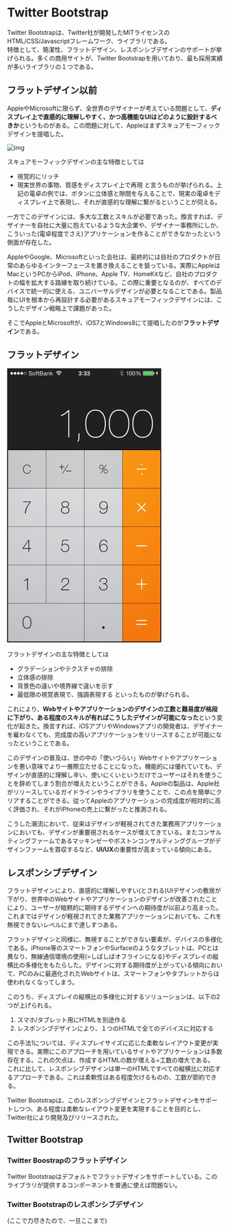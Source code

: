 # Twitter Bootstrap
Twitter Bootstrapは、Twitter社が開発したMITライセンスのHTML/CSS/Javascriptフレームワーク、ライブラリである。  
特徴として、簡潔性、フラットデザイン、レスポンシブデザインのサポートが挙げられる。多くの商用サイトが、Twitter Bootstrapを用いており、最も採用実績が多いライブラリの１つである。

## フラットデザイン以前
AppleやMicrosoftに限らず、全世界のデザイナーが考えている問題として、**ディスプレイ上で直感的に理解しやすく、かつ高機能なUIはどのように設計するべきか**というものがある。この問題に対して、Appleはまずスキュアモーフィックデザインを提唱した。

<img src="/akihiro-iwata/tutorial/raw/master/y-TwitterBootstrap/skeuos.png" alt="img" style="max-width:50%;">

スキュアモーフィックデザインの主な特徴としては
- 視覚的にリッチ
- 現実世界の事物、質感をディスプレイ上で再現
と言うものが挙げられる。上記の電卓の例では、ボタンに立体感と隙間を与えることで、現実の電卓をディスプレイ上で表現し、それが直感的な理解に繋がるということが伺える。  

一方でこのデザインには、多大な工数とスキルが必要であった。換言すれば、デザイナーを自社に大量に抱えているような大企業や、デザイナー事務所にしか、こういった(電卓程度でさえ)アプリケーションを作ることができなかったという側面が存在した。  

AppleやGoogle、Microsoftといった会社は、最終的には自社のプロダクトが日常のあらゆるインターフェースを置き換えることを狙っている。実際にAppleはMacというPCからiPod、iPhone、Apple TV、HomeKitなど、自社のプロダクトの幅を拡大する路線を取り続けている。この際に重要となるのが、すべてのデバイスで統一的に使える、ユニバーサルデザインが必要となることである。製品毎にUIを根本から再設計する必要があるスキュアモーフィックデザインには、こうしたデザイン戦略上で課題があった。  

そこでAppleとMicrosoftが、iOS7とWindows8にて提唱したのが**フラットデザイン**である。  

## フラットデザイン

![img](flat.png)

フラットデザインの主な特徴としては
- グラデーションやテクスチャの排除
- 立体感の排除
- 背景色の違いや境界線で違いを示す
- 最低限の視覚表現で、強調表現する
といったものが挙げられる。

これにより、**Webサイトやアプリケーションのデザインの工数と難易度が格段に下がり、ある程度のスキルが有ればこうしたデザインが可能になった**という変化が起きた。換言すれば、iOSアプリやWindowsアプリの開発者は、デザイナーを雇わなくても、完成度の高いアプリケーションをリリースすることが可能になったということである。  

このデザインの普及は、世の中の「使いづらい」Webサイトやアプリケーションを悪い意味でより一層際立たせることになった。機能的には優れていても、デザインが直感的に理解し辛い、使いにくいというだけでユーザーはそれを使うことを辞めてしまう割合が増えたということができる。Appleの製品は、Apple社がリリースしているガイドラインやライブラリを使うことで、この点を簡単にクリアすることができる。従ってAppleのアプリケーションの完成度が相対的に高く評価され、それがiPhoneの売上に繋がったと推測される。

こうした潮流において、従来はデザインが軽視されてきた業務用アプリケーションにおいても、デザインが重要視されるケースが増えてきている。またコンサルティングファームであるマッキンゼーやボストンコンサルティンググループがデザインファームを買収するなど、**UI/UX**の重要性が高まっている傾向にある。  

## レスポンシブデザイン
フラットデザインにより、直感的に理解しやすい(とされる)UIデザインの敷居が下がり、世界中のWebサイトやアプリケーションのデザインが改善されたことにより、ユーザーが暗黙的に期待するデザインへの期待度が以前より高まった。これまではデザインが軽視されてきた業務アプリケーションにおいても、これを無視できないレベルにまで達しすつある。  

フラットデザインと同様に、無視することができない要素が、デバイスの多様化である。iPhone等のスマートフォンやSurfaceのようなタブレットは、PCとは異なり、無線通信環境の使用(=しばしばオフラインになる)やディスプレイの縦横比の多様化をもたらした。デザインに対する期待度が上がっている傾向において、PCのみに最適化されたWebサイトは、スマートフォンやタブレットからは使われなくなってしまう。  

このうち、ディスプレイの縦横比の多様化に対するソリューションは、以下の2つが上げられる。

1.  スマホ/タブレット用にHTMLを別途作る
2.  レスポンシブデザインにより、１つのHTMLで全てのデバイスに対応する

この手法1については、ディスプレイサイズに応じた柔軟なレイアウト変更が実現できる。実際にこのアプローチを用いているサイトやアプリケーションは多数存在する。これの欠点は、作成するHTMLの数が増える=工数の増大である。  
これに比して、レスポンシブデザインは単一のHTMLですべての縦横比に対応するアプローチである。これは柔軟性はある程度欠けるものの、工数が節約できる。  

Twitter Bootstrapは、このレスポンシブデザインとフラットデザインをサポートしつつ、ある程度は柔軟なレイアウト変更を実現することを目的とし、Twitter社により開発及びリリースされた。

## Twitter Bootstrap
### Twitter Boostrapのフラットデザイン
Twitter Bootstrapはデフォルトでフラットデザインをサポートしている。このライブラリが提供するコンポーネントを普通に使えば問題ない。

### Twitter Bootstrapのレスポンシブデザイン
(ここで力尽きたので、一旦ここまで)

